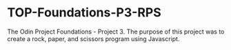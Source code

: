 # TOP-Foundations-P3-RPS
The Odin Project Foundations - Project 3. The purpose of this project was to create a rock, paper, and scissors program using Javascript.
